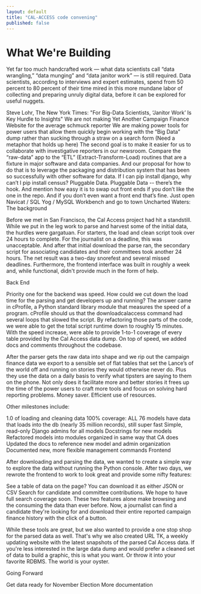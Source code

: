 ```yaml
---
layout: default
title: "CAL-ACCESS code convening"
published: false
---
```


# What We're Building

Yet far too much handcrafted work — what data scientists call “data wrangling,” “data munging” and “data janitor work” — is still required. Data scientists, according to interviews and expert estimates, spend from 50 percent to 80 percent of their time mired in this more mundane labor of collecting and preparing unruly digital data, before it can be explored for useful nuggets.

Steve Lohr, The New York Times: "For Big-Data Scientists, ‘Janitor Work’ Is Key Hurdle to Insights"
We are not making Yet Another Campaign Finance Website for the average schmuck reporter
We are making power tools for power users that allow them quickly begin working with the “Big Data” dump rather than sucking through a straw on a search form (Need a metaphor that holds up here)
The second goal is to make it easier for us to collaborate with investigative reporters in our newsroom.
Compare the “raw-data” app to the “ETL” (Extract-Transform-Load) routines that are a fixture in major software and data companies.
And our proposal for how to do that is to leverage the packaging and distribution system that has been so successfully with other software for data. If I can pip install django, why can’t I pip install census? Pluggable Data.
Pluggable Data -- there’s the hook. And mention how easy it is to swap out front ends if you don’t like the one in the repo. And if you don’t even want a front end that’s fine. Just open Navicat / SQL Yog / MySQL Workbench and go to town
Uncharted Waters: The background

Before we met in San Francisco, the Cal Access project had hit a standstill. While we put in the leg work to parse and harvest some of the initial data, the hurdles were gargatuan. For starters, the load and clean script took over 24 hours to complete. For the journalist on a deadline, this was unacceptable. And after that initial download the parse ran, the secondary script for associating candidates and their committees took another 24 hours. The net result was a two-day snorefest and several missed deadlines. Furthermore, the frontend interface was built in roughly a week and, while functional, didn't provide much in the form of help.

Back End

Priority one for the backend was speed. How could we cut down the load time for the parsing and get developers up and running? The answer came in cProfile, a Python standard library module that measures the speed of a program. cProfile should us that the downloadcalaccess command had several loops that slowed the script. By refactoring those parts of the code, we were able to get the total script runtime down to roughly 15 minutes. With the speed increase, were able to provide 1-to-1 coverage of every table provided by the Cal Access data dump. On top of speed, we added docs and comments throughout the codebase.

After the parser gets the raw data into shape and we rip out the campaign finance data we export to a sensible set of flat tables that set the Lance’s of the world off and running on stories they would otherwise never do. Plus they use the data on a daily basis to verify what tipsters are saying to them on the phone. Not only does it facilitate more and better stories it frees up the time of the power users to craft more tools and focus on solving hard reporting problems. Money saver. Efficient use of resources.

Other milestones include:

1.0 of loading and cleaning data
100% coverage: ALL 76 models have data that loads into the db (nearly 35 million records), still super fast
Simple, read-only Django admins for all models
Docstrings for new models
Refactored models into modules organized in same way that CA does
Updated the docs to reference new model and admin organization
Documented new, more flexible management commands
Frontend

After downloading and parsing the data, we wanted to create a simple way to explore the data without running the Python console. After two days, we rewrote the frontend to work to look great and provide some nifty features:

See a table of data on the page? You can download it as either JSON or CSV
Search for candidate and committee contributions. We hope to have full search coverage soon.
These two features alone make browsing and the consuming the data than ever before. Now, a journalist can find a candidate they're looking for and download their entire reported campaign finance history with the click of a button.

While these tools are great, but we also wanted to provide a one stop shop for the parsed data as well. That's why we also created URL TK, a weekly updating website with the latest snapshots of the parsed Cal Access data. If you're less interested in the large data dump and would prefer a cleaned set of data to build a graphic, this is what you want. Or throw it into your favorite RDBMS. The world is your oyster.

Going Forward

Get data ready for November Election
More documentation
